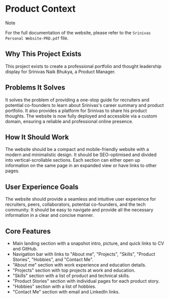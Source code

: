 # Product Context

> [!NOTE]
> For the full documentation of the website, please refer to the `Srinivas Personal Website-PRD.pdf` file.

## Why This Project Exists

This project exists to create a professional portfolio and thought leadership display for Srinivas Naik Bhukya, a Product Manager.

## Problems It Solves

It solves the problem of providing a one-stop guide for recruiters and potential co-founders to learn about Srinivas's career summary and product portfolio. It also provides a platform for Srinivas to share his product thoughts. The website is now fully deployed and accessible via a custom domain, ensuring a reliable and professional online presence.

## How It Should Work

The website should be a compact and mobile-friendly website with a modern and minimalistic design. It should be SEO-optimised and divided into vertical-scrollable sections. Each section can either open up information on the same page in an expanded view or have links to other pages.

## User Experience Goals

The website should provide a seamless and intuitive user experience for recruiters, peers, collaborators, potential co-founders, and the tech community. It should be easy to navigate and provide all the necessary information in a clear and concise manner.

## Core Features

*   Main landing section with a snapshot intro, picture, and quick links to CV and GitHub.
*   Navigation bar with links to "About me", "Projects", "Skills", "Product Stories", "Hobbies", and "Contact Me".
*   "About me" section with work experience and education details.
*   "Projects" section with top projects at work and education.
*   "Skills" section with a list of product and technical skills.
*   "Product Stories" section with individual pages for each product story.
*   "Hobbies" section with a list of hobbies.
*   "Contact Me" section with email and LinkedIn links.
